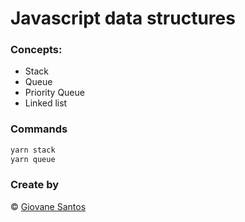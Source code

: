 # Javascript data structures

> 

### Concepts:

- Stack
- Queue
- Priority Queue
- Linked list

### Commands

```bash
yarn stack
yarn queue
```

### Create by
© [Giovane Santos](https://giovanesantossilva.github.io/)
